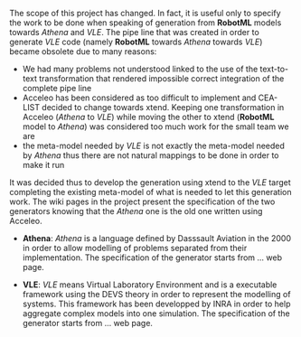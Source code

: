 The scope of this project has changed. In fact, it is useful only to specify the work to be done when speaking of generation from **RobotML** models towards *Athena* and *VLE*. The pipe line that was created in order to generate *VLE* code (namely **RobotML** towards *Athena* towards *VLE*) became obsolete due to many reasons:

* We had many problems not understood linked to the use of the text-to-text transformation that rendered impossible correct integration of the complete pipe line
* Acceleo has been considered as too difficult to implement and CEA-LIST decided to change towards xtend. Keeping one transformation in Acceleo (*Athena* to *VLE*) while moving the other to xtend (**RobotML** model to *Athena*) was considered too much work for the small team we are
* the meta-model needed by *VLE* is not exactly the meta-model needed by *Athena* thus there are not natural mappings to be done in order to make it run

It was decided thus to develop the generation using xtend to the *VLE* target completing the existing meta-model of what is needed to let this generation work. The wiki pages in the project present the specification of the two generators knowing that the *Athena* one is the old one written using Acceleo.

* **Athena**: *Athena* is a language defined by Dasssault Aviation in the 2000 in order to allow modelling of problems separated from their implementation. The specification of the generator starts from ... web page.

* **VLE**: *VLE* means Virtual Laboratory Environment and is a executable framework using the DEVS theory in order to represent the modelling of systems. This framework has been developped by INRA in order to help aggregate complex models into one simulation. The specification of the generator starts from ... web page.
